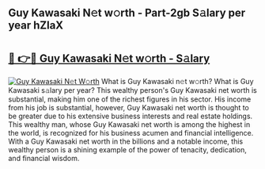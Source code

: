 ## Guy Kawasaki N𝚎t w𝚘rth - Part-2gb S𝚊lary per year hZlaX

# <h2><a href="http://gc3k07.nevu.top/?p=Guy+Kawasaki">🔗 👉🔴 Guy Kawasaki N𝚎t w𝚘rth - S𝚊lary</a></h2>

[![Guy Kawasaki N𝚎t W𝚘rth](https://i.imgur.com/Oavwk0R.jpeg)](http://gc3k07.nevu.top/?p=Guy+Kawasaki)
What is Guy Kawasaki n𝚎t w𝚘rth? What is Guy Kawasaki s𝚊lary per year?
This wealthy person's Guy Kawasaki net worth is substantial, making him one of the richest figures in his sector. His income from his job is substantial, however, Guy Kawasaki net worth is thought to be greater due to his extensive business interests and real estate holdings. This wealthy man, whose Guy Kawasaki net worth is among the highest in the world, is recognized for his business acumen and financial intelligence. With a Guy Kawasaki net worth in the billions and a notable income, this wealthy person is a shining example of the power of tenacity, dedication, and financial wisdom.
